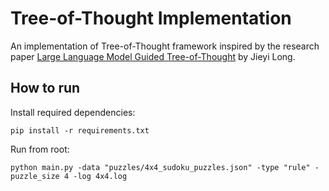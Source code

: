 # Tree-of-Thought Implementation
An implementation of Tree-of-Thought framework inspired by the research paper [Large Language Model Guided Tree-of-Thought](https://arxiv.org/abs/2305.08291) by Jieyi Long.

## How to run
Install required dependencies:
```
pip install -r requirements.txt
```
Run from root:
```
python main.py -data "puzzles/4x4_sudoku_puzzles.json" -type "rule" -puzzle_size 4 -log 4x4.log
```